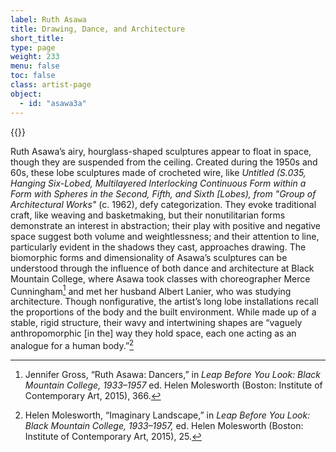 ```yaml
---
label: Ruth Asawa
title: Drawing, Dance, and Architecture
short_title:
type: page
weight: 233
menu: false
toc: false
class: artist-page
object:
  - id: "asawa3a"
---
```


{{<q-figure-group id="asawa3a, asawa3b" grid="2">}}

Ruth Asawa’s airy, hourglass-shaped sculptures appear to float in space, though they are suspended from the ceiling. Created during the 1950s and 60s, these lobe sculptures made of crocheted wire, like *Untitled (S.035, Hanging Six-Lobed, Multilayered Interlocking Continuous Form within a Form with Spheres in the Second, Fifth, and Sixth \[Lobes), from "Group of Architectural Works"* (c. 1962), defy categorization. They evoke traditional craft, like weaving and basketmaking, but their nonutilitarian forms demonstrate an interest in abstraction; their play with positive and negative space suggest both volume and weightlessness; and their attention to line, particularly evident in the shadows they cast, approaches drawing. The biomorphic forms and dimensionality of Asawa’s sculptures can be understood through the influence of both dance and architecture at Black Mountain College, where Asawa took classes with choreographer Merce Cunningham[^1] and met her husband Albert Lanier, who was studying architecture. Though nonfigurative, the artist’s long lobe installations recall the proportions of the body and the built environment. While made up of a stable, rigid structure, their wavy and intertwining shapes are “vaguely anthropomorphic \[in the\] way they hold space, each one acting as an analogue for a human body.”[^2]

[^1]: Jennifer Gross, “Ruth Asawa: Dancers,” in *Leap Before You Look: Black Mountain College, 1933–1957* ed. Helen Molesworth (Boston: Institute of Contemporary Art, 2015), 366.

[^2]: Helen Molesworth, “Imaginary Landscape,” in *Leap Before You Look: Black Mountain College, 1933–1957,* ed. Helen Molesworth (Boston: Institute of Contemporary Art, 2015), 25.

